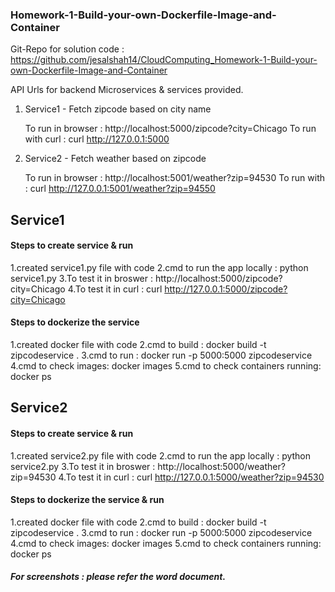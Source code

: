 ### Homework-1-Build-your-own-Dockerfile-Image-and-Container

Git-Repo for solution code  : https://github.com/jesalshah14/CloudComputing_Homework-1-Build-your-own-Dockerfile-Image-and-Container

API Urls for backend Microservices & services provided.

1. Service1  - Fetch zipcode based on city name

    To run in browser   : http://localhost:5000/zipcode?city=Chicago
    To run with curl    : curl http://127.0.0.1:5000

2. Service2  - Fetch weather based on zipcode 

    To run in browser   : http://localhost:5001/weather?zip=94530
    To run with         : curl http://127.0.0.1:5001/weather?zip=94550


## Service1

#### Steps to create service & run 
1.created service1.py file with code
2.cmd to run the app locally  : python service1.py
3.To test it in broswer       : http://localhost:5000/zipcode?city=Chicago
4.To test it in curl          : curl http://127.0.0.1:5000/zipcode?city=Chicago
                
#### Steps to dockerize the service
1.created docker file with code
2.cmd to build : docker build -t zipcodeservice .
3.cmd to run   : docker run -p 5000:5000 zipcodeservice
4.cmd to check images: docker images
5.cmd to check containers running: docker ps

## Service2

#### Steps to create service & run 
1.created service2.py file with code
2.cmd to run the app locally  : python service2.py
3.To test it in broswer       : http://localhost:5000/weather?zip=94530
4.To test it in curl          : curl http://127.0.0.1:5000/weather?zip=94530
                
#### Steps to dockerize the service & run 
1.created docker file with code
2.cmd to build : docker build -t zipcodeservice .
3.cmd to run   : docker run -p 5000:5000 zipcodeservice
4.cmd to check images: docker images
5.cmd to check containers running: docker ps
         
##### For screenshots : please refer the word document.
